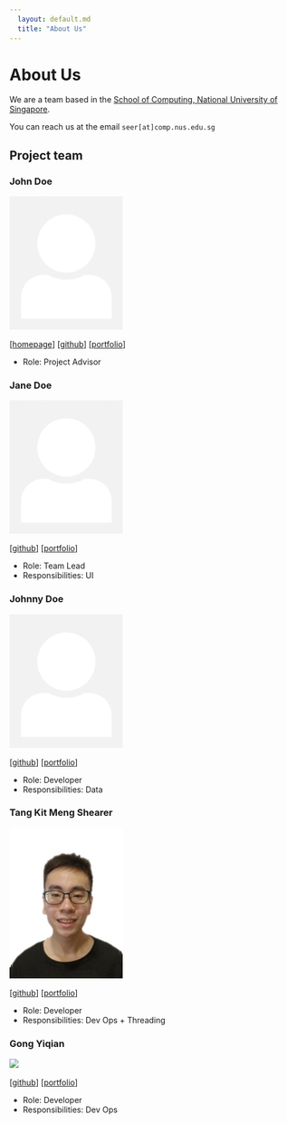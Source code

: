 ```yaml
---
  layout: default.md
  title: "About Us"
---
```


# About Us

We are a team based in the [School of Computing, National University of Singapore](http://www.comp.nus.edu.sg).

You can reach us at the email `seer[at]comp.nus.edu.sg`

## Project team

### John Doe

<img src="images/johndoe.png" width="200px">

[[homepage](http://www.comp.nus.edu.sg/~damithch)]
[[github](https://github.com/johndoe)]
[[portfolio](team/johndoe.md)]

* Role: Project Advisor

### Jane Doe

<img src="images/johndoe.png" width="200px">

[[github](http://github.com/johndoe)]
[[portfolio](team/johndoe.md)]

* Role: Team Lead
* Responsibilities: UI

### Johnny Doe

<img src="images/johndoe.png" width="200px">

[[github](http://github.com/johndoe)] [[portfolio](team/johndoe.md)]

* Role: Developer
* Responsibilities: Data

### Tang Kit Meng Shearer

<img src="images/shearer1509.png" width="200px">

[[github](http://github.com/Shearer1509)]
[[portfolio](team/shearer.md)]

* Role: Developer
* Responsibilities: Dev Ops + Threading

### Gong Yiqian

<img src="images/wuliyq.png" width="200px">

[[github](http://github.com/wuliyq)]
[[portfolio](https://www.linkedin.com/in/yiqian-gong-7aa12231b)]

* Role: Developer
* Responsibilities: Dev Ops
